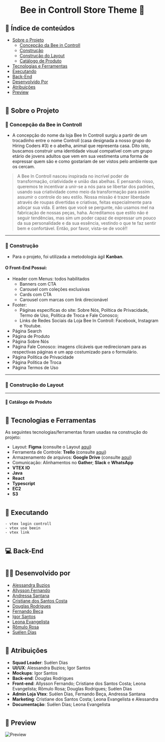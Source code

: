 <h1 align="center">
    Bee in Controll Store Theme 🐝
</h1>

## 🔎 Índice de conteúdos

* [Sobre o Projeto](#📝-Sobre-o-projeto)
    * [Concepção da Bee in Controll](#📌-Concepção-da-Bee-in-Controll)
    * [Construção](#📌-Construção)
    * [Construção do Layout](#📌-Construção-do-layout)
    * [Catálogo de Produto](#📌-Catálogo-de-produto)
* [Tecnologias e Ferramentas](#🔧-Tecnologias-e-Ferramentas)
* [Executando](#🔨-Executando)
* [Back-End](#💻-Back-End)
* [Desenvolvido Por](#💪🏻-Desenvolvido-por)
* [Atribuições](#👥-Atribuições)
* [Preview](##-📸-Preview)

#
## 📝 Sobre o Projeto

### 📌 **Concepção da Bee in Controll**

 - A concepção do nome da loja Bee In Controll surgiu a partir de um trocadinho entre o nome Controll (casa designada a nosso grupo do Hiring Coders #3) e o abelha, animal que representa casa. Dito isto, buscamos construir uma identidade visual compatível com um grupo etário de jovens adultos que vem em sua vestimenta uma forma de expressar quem são e como gostariam de ser vistos pelo ambiente que os cercam.

> A Bee In Controll nasceu inspirada no incrível poder de transformação, criatividade e união das abelhas.
>E pensando nisso, queremos te incentivar a unir-se a nós para se libertar dos padrões, usando sua criatividade como meio da transformação para assim assumir o controle do seu estilo.
>Nossa missão é trazer liberdade através de roupas divertidas e criativas, feitas especialmente para adoçar sua vida. E antes que você se pergunte, não usamos mel na fabricação de nossas peças, haha.
>Acreditamos que estilo não é seguir tendências, mas sim um poder capaz de expressar um pouco da sua personalidade e da sua essência, vestindo o que te faz sentir bem e confortável. Então, por favor, vista-se de você!!
---
### 📌 **Construção**

- Para o projeto, foi utilizada a metodologia ágil **Kanban**.
#### **O Front-End Possui:**

- Header com Menus: todos habilitados
    * Banners com CTA
    * Carousel com coleções exclusivas
    * Cards com CTA
    * Carousel com marcas com link direcionável
- Footer: 
    - Páginas específicas do site: Sobre Nós, Política de Privacidade, Termo de Uso, Política de Troca e Fale Conosco; 
    - Links de Redes Sociais da Loja Bee In Controll: Facebook, Instagram e Youtube.
- Página Search
- Página de Produto
- Página Sobre Nós
- Página Fale Conosco: imagens clicáveis que redirecionam para as respectivas páginas e um app costumizado para o formulário.
- Página Política de Privacidade
- Página Política de Troca
- Página Termos de Uso
---
### 📌 **Construção do Layout**


---
#### 📌 **Catálogo de Produto**





#
## 🔧 Tecnologias e Ferramentas

As seguintes tecnologias/ferramentas foram usadas na construção do projeto:

- Layout: **Figma** (consulte o Layout [aqui](https://www.figma.com/file/BhAeyEwi0T6o5koquYqDQu/HC-Final-Bee-In-Control))
- Ferramenta de Controle: **Trello** (consulte [aqui](https://trello.com/invite/b/VbvHD6lF/bfb09d3906c305da45a50b58596367a4/controll-final-hc/))
- Armazenamento de arquivos: **Google Drive** (consulte [aqui](https://drive.google.com/drive/folders/1Y9ZXOOvD85fpLGHDKMcNzSFZE4bm_ZoB))
- Comunicação: Alinhamentos no **Gather**; **Slack** e **WhatsApp**
- **VTEX IO**
- **Java**
- **React**
- **Typescript**
- **EC2**
- **S3**
#
## 🔨 Executando

```
- vtex login controll
- vtex use beein 
- vtex link
```
#

## 💻 Back-End

#
## 💪🏻 Desenvolvido por

- [Alessandra Buzios](https://www.linkedin.com/in/alessandra-buzios/)
- [Allysson Fernando](https://www.linkedin.com/in/allyssonalmeida/)         
- [Andressa Santana](https://www.linkedin.com/mwlite/in/andressa-santana-9a9431236)             
- [Cristiane dos Santos Costa](https://www.linkedin.com/in/cristianedsc/)
- [Douglas Rodrigues](https://www.linkedin.com/in/douglas-rodrigues-pnz/)
- [Fernando Beça](https://www.linkedin.com/in/fernando-beca/)
- [Igor Santos](https://www.linkedin.com/in/igor-santos-5740b3116/)
- [Leona Evangelista](https://www.linkedin.com/in/leona-evangelista/)
- [Rômulo Rosa](https://www.linkedin.com/in/romulofrontend/)
- [Suélen Dias](https://www.linkedin.com/in/su%C3%A9len-dias-palhares-2aa47573/)

#
## 👥 Atribuições

- **Squad Leader**: Suélen Dias
- **UI/UX**: Alessandra Buzios; Igor Santos
- **Mockups**: Igor Santos
- **Back-end**: Douglas Rodrigues
- **Front-end**: Allysson Fernando; Cristiane dos Santos Costa; Leona Evangelista; Rômulo Rosa; Douglas Rodrigues; Suélen Dias
- **Admin Loja Vtex**: Suélen Dias, Fernando Beça, Andressa Santana
- **Marketing**: Cristiane dos Santos Costa; Leona Evangelista e Alessandra
- **Documentação**: Suélen Dias; Leona Evangelista

#
## 📸 Preview

<img alt="Preview" title="#Preview" src="https://i.ibb.co/mTzvH6r/Home-Desktop.png"/>
